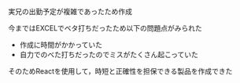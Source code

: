 <p>実兄の出勤予定が複雑であったため作成<p>
<p>今まではEXCELでベタ打ちだったため以下の問題点がみられた</p>
<ul>
<li>作成に時間がかかっていた</li>
<li>自力でのべた打ちだったのでミスがたくさん起こっていた</li>
</ul>
<p>そのためReactを使用して，時短と正確性を担保できる製品を作成できた</p>